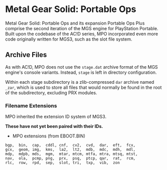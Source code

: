 # Metal Gear Solid: Portable Ops

Metal Gear Solid: Portable Ops and its expansion Portable Ops Plus comprise the second iteration of the MGS engine for PlayStation Portable. Built upon the codebase of the AC!D series, MPO incorporated even more code originally written for MGS3, such as the slot file system.

## Archive Files

As with AC!D, MPO does not use the ``stage.dat`` archive format of the MGS engine's console variants. Instead, ``stage`` is left in directory configuration.

Within each stage subdirectory is a zlib-compressed ``dar`` archive named ``_zar``, which is used to store all files that would normally be found in the root of the subdirectory, excluding PRX modules.

### Filename Extensions

MPO inherited the extension ID system of MGS3.

**These have not yet been paired with their IDs.**

- MPO extensions (from EBOOT.BIN)
```
bgp,  bin,  cap,  cddl, cnf,  cv2,  cvd,  dar,  eft,  fcx,
gcx,  geom, img,  kms,  la2,  lt2,  mdb,  mdc,  mdh,  mdl,
mdp,  mdpb, mds,  mgm,  mtar, mtcm, mtfa, mtra, mtsq, mtst,
nav,  ola,  pcmp, png,  prx,  psq,  ptcp, qar,  rat,  rcm,
rlc,  row,  rpd,  sep,  slot, tri,  txp,  vib,  zon
```
